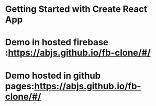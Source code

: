 # Getting Started with Create React App


# Demo in hosted firebase :https://abjs.github.io/fb-clone/#/
# Demo hosted in github pages:https://abjs.github.io/fb-clone/#/
